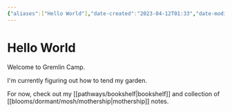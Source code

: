 ```yaml
---
{"aliases":["Hello World"],"date-created":"2023-04-12T01:33","date-modified":"2024-06-03T19:52","dg-home":true,"dg-publish":true,"id":"garden","tags":["gardenEntry","gardenEntry","gardenEntry","gardenEntry","gardenEntry","gardenEntry","gardenEntry","gardenEntry","gardenEntry","gardenEntry","gardenEntry","gardenEntry","gardenEntry","gardenEntry","gardenEntry","gardenEntry"],"title":"Hello World","permalink":"/garden/","dgPassFrontmatter":true}
---
```



# Hello World

Welcome to Gremlin Camp.

I'm currently figuring out how to tend my garden.

For now, check out my [[pathways/bookshelf\|bookshelf]] and collection of [[blooms/dormant/mosh/mothership\|mothership]] notes.
